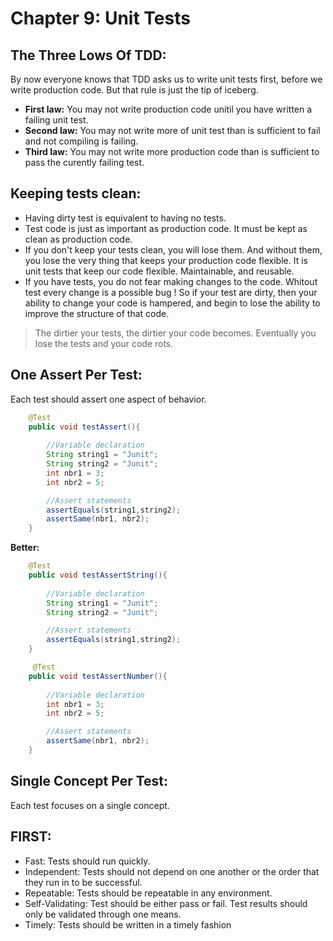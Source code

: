 # **Chapter 9: Unit Tests**

## The Three Lows Of TDD:
By now everyone knows that TDD asks us to write unit tests first, before we write production code. But that rule is just the tip of iceberg.
- **First law:** You may not write production code unitil you have written a failing unit test.
- **Second law:** You may not write more of unit test than is sufficient to fail and not compiling is failing.
- **Third law:** You may not write more production code than is sufficient to pass the curently failing test.

## Keeping tests clean:
- Having dirty test is equivalent to having no tests.
- Test code is just as important as production code. It must be kept as clean as production code.
- If you don't keep your tests clean, you will lose them. And without them, you lose the very thing that keeps your production code flexible. It is unit tests that keep our code flexible. Maintainable, and reusable. 
- If you have tests, you do not fear making changes to the code. Whitout test every change is a possible bug ! So if your test are dirty, then your ability to change your code is hampered, and begin to lose the ability to improve the structure of that code. 
> The dirtier your tests, the dirtier your code becomes. Eventually you lose the tests and your code rots.

## One Assert Per Test:
Each test should assert one aspect of behavior.
```java
    @Test		
    public void testAssert(){					
                
        //Variable declaration		
        String string1 = "Junit";					
        String string2 = "Junit";					
        int nbr1 = 3;					
        int nbr2 = 5;									

        //Assert statements		
        assertEquals(string1,string2);					
        assertSame(nbr1, nbr2);										
    }		
```
**Better:**
```java
    @Test		
    public void testAssertString(){					
                
        //Variable declaration		
        String string1 = "Junit";					
        String string2 = "Junit";	

        //Assert statements		
        assertEquals(string1,string2);									
    }		

     @Test		
    public void testAssertNumber(){					
                
        //Variable declaration		
        int nbr1 = 3;					
        int nbr2 = 5;

        //Assert statements		
        assertSame(nbr1, nbr2);									
    }
```

## Single Concept Per Test:
Each test focuses on a single concept.

## FIRST:
- Fast: Tests should run quickly.
- Independent: Tests should not depend on one another or the order that they run in to be successful.
- Repeatable: Tests should be repeatable in any environment.
- Self-Validating: Test should be either pass or fail. Test results should only be validated through one means.
- Timely: Tests should be written in a timely fashion